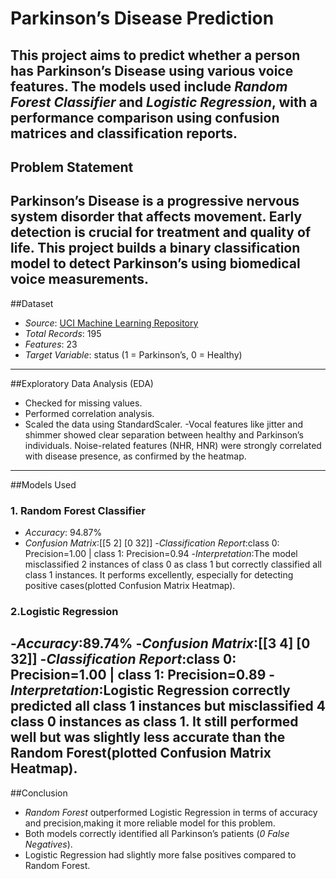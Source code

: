 # Parkinson’s Disease Prediction

 This project aims to predict whether a person has Parkinson’s Disease using various voice features. 
The models used include *Random Forest Classifier* and *Logistic Regression*, with a performance comparison using 
confusion matrices and classification reports.
----
## Problem Statement

 Parkinson’s Disease is a progressive nervous system disorder that affects movement.
Early detection is crucial for treatment and quality of life. This project builds a
binary classification model to detect Parkinson’s using biomedical voice measurements.
----
##Dataset

- *Source*: [UCI Machine Learning Repository](https://archive.ics.uci.edu/ml/datasets/parkinsons)
- *Total Records*: 195
- *Features*: 23
- *Target Variable*: status (1 = Parkinson’s, 0 = Healthy)
----
##Exploratory Data Analysis (EDA)

- Checked for missing values.
- Performed correlation analysis.
- Scaled the data using StandardScaler.
-Vocal features like jitter and shimmer showed clear separation between healthy and Parkinson’s individuals.
 Noise-related features (NHR, HNR) were strongly correlated with disease presence, as confirmed by the heatmap.
----
##Models Used

### 1. Random Forest Classifier
- *Accuracy*: 94.87%
- *Confusion Matrix*:[[5 2]
                      [0 32]]
-*Classification Report*:class 0: Precision=1.00 | class 1: Precision=0.94
-*Interpretation*:The model misclassified 2 instances of class 0 as class 1 but correctly classified all class 1 instances.
  It performs excellently, especially for detecting positive cases(plotted Confusion Matrix Heatmap).
### 2.Logistic Regression
-*Accuracy*:89.74%
-*Confusion Matrix*:[[3 4]
                      [0 32]]
-*Classification Report*:class 0: Precision=1.00 | class 1: Precision=0.89
-*Interpretation*:Logistic Regression correctly predicted all class 1 instances but misclassified 4 class 0 instances as class 1. 
  It still performed well but was slightly less accurate than the Random Forest(plotted Confusion Matrix Heatmap).
----
##Conclusion

- *Random Forest* outperformed Logistic Regression in terms of accuracy and precision,making it more reliable model for this problem.
- Both models correctly identified all Parkinson’s patients (*0 False Negatives*).
- Logistic Regression had slightly more false positives compared to Random Forest.

  


 